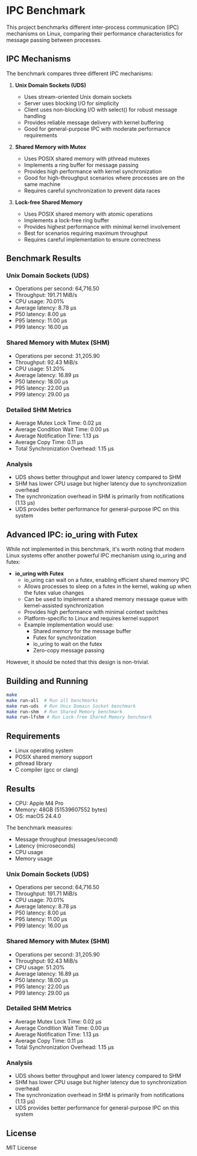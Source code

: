 # IPC Benchmark

This project benchmarks different inter-process communication (IPC) mechanisms on Linux, comparing their performance characteristics for message passing between processes.

## IPC Mechanisms

The benchmark compares three different IPC mechanisms:

1. **Unix Domain Sockets (UDS)**
   - Uses stream-oriented Unix domain sockets
   - Server uses blocking I/O for simplicity
   - Client uses non-blocking I/O with select() for robust message handling
   - Provides reliable message delivery with kernel buffering
   - Good for general-purpose IPC with moderate performance requirements

2. **Shared Memory with Mutex**
   - Uses POSIX shared memory with pthread mutexes
   - Implements a ring buffer for message passing
   - Provides high performance with kernel synchronization
   - Good for high-throughput scenarios where processes are on the same machine
   - Requires careful synchronization to prevent data races

3. **Lock-free Shared Memory**
   - Uses POSIX shared memory with atomic operations
   - Implements a lock-free ring buffer
   - Provides highest performance with minimal kernel involvement
   - Best for scenarios requiring maximum throughput
   - Requires careful implementation to ensure correctness

## Benchmark Results

### Unix Domain Sockets (UDS)
- Operations per second: 64,716.50
- Throughput: 191.71 MiB/s
- CPU usage: 70.01%
- Average latency: 8.78 µs
- P50 latency: 8.00 µs
- P95 latency: 11.00 µs
- P99 latency: 16.00 µs

### Shared Memory with Mutex (SHM)
- Operations per second: 31,205.90
- Throughput: 92.43 MiB/s
- CPU usage: 51.20%
- Average latency: 16.89 µs
- P50 latency: 18.00 µs
- P95 latency: 22.00 µs
- P99 latency: 29.00 µs

### Detailed SHM Metrics
- Average Mutex Lock Time: 0.02 µs
- Average Condition Wait Time: 0.00 µs
- Average Notification Time: 1.13 µs
- Average Copy Time: 0.11 µs
- Total Synchronization Overhead: 1.15 µs

### Analysis
- UDS shows better throughput and lower latency compared to SHM
- SHM has lower CPU usage but higher latency due to synchronization overhead
- The synchronization overhead in SHM is primarily from notifications (1.13 µs)
- UDS provides better performance for general-purpose IPC on this system

## Advanced IPC: io_uring with Futex

While not implemented in this benchmark, it's worth noting that modern Linux systems offer another powerful IPC mechanism using io_uring and futex:

- **io_uring with Futex**
  - io_uring can wait on a futex, enabling efficient shared memory IPC
  - Allows processes to sleep on a futex in the kernel, waking up when the futex value changes
  - Can be used to implement a shared memory message queue with kernel-assisted synchronization
  - Provides high performance with minimal context switches
  - Platform-specific to Linux and requires kernel support
  - Example implementation would use:
    - Shared memory for the message buffer
    - Futex for synchronization
    - io_uring to wait on the futex
    - Zero-copy message passing

However, it should be noted that this design is non-trivial.

## Building and Running

```bash
make
make run-all  # Run all benchmarks
make run-uds  # Run Unix Domain Socket benchmark
make run-shm  # Run Shared Memory benchmark
make run-lfshm # Run Lock-free Shared Memory benchmark
```

## Requirements

- Linux operating system
- POSIX shared memory support
- pthread library
- C compiler (gcc or clang)

## Results

- CPU: Apple M4 Pro
- Memory: 48GB (51539607552 bytes)
- OS: macOS 24.4.0

The benchmark measures:
- Message throughput (messages/second)
- Latency (microseconds)
- CPU usage
- Memory usage

### Unix Domain Sockets (UDS)
- Operations per second: 64,716.50
- Throughput: 191.71 MiB/s
- CPU usage: 70.01%
- Average latency: 8.78 µs
- P50 latency: 8.00 µs
- P95 latency: 11.00 µs
- P99 latency: 16.00 µs

### Shared Memory with Mutex (SHM)
- Operations per second: 31,205.90
- Throughput: 92.43 MiB/s
- CPU usage: 51.20%
- Average latency: 16.89 µs
- P50 latency: 18.00 µs
- P95 latency: 22.00 µs
- P99 latency: 29.00 µs

### Detailed SHM Metrics
- Average Mutex Lock Time: 0.02 µs
- Average Condition Wait Time: 0.00 µs
- Average Notification Time: 1.13 µs
- Average Copy Time: 0.11 µs
- Total Synchronization Overhead: 1.15 µs

### Analysis
- UDS shows better throughput and lower latency compared to SHM
- SHM has lower CPU usage but higher latency due to synchronization overhead
- The synchronization overhead in SHM is primarily from notifications (1.13 µs)
- UDS provides better performance for general-purpose IPC on this system

## License

MIT License